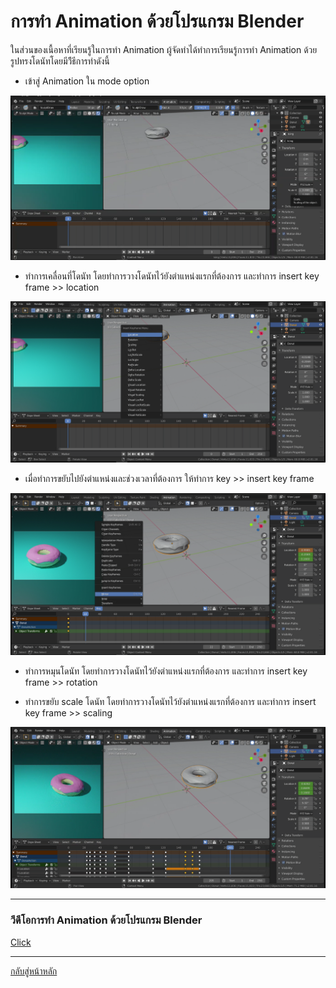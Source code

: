 # การทำ Animation ด้วยโปรแกรม Blender
ในส่วนของเนื้อหาที่เรียนรู้ในการทำ Animation ผู้จัดทำได้ทำการเรียนรู้การทำ Animation ด้วยรูปทรงโดนัทโดยมีวิีธีการทำดังนี้

- เข้าสู่ Animation ใน mode option 

![Logo](https://github.com/praewkln/CN409/blob/master/animation1.png?raw=true)

- ทำการเคลื่อนที่โดนัท โดยทำการวางโดนัทไว้ยังตำแหน่งแรกที่ต้องการ และทำการ insert key frame >> location

![Logo](https://github.com/praewkln/CN409/blob/master/animation2.png?raw=true)

- เมื่อทำการขยับไปยังตำแหน่งและช่วงเวลาที่ต้องการ ให้ทำการ key >> insert key frame

![Logo](https://github.com/praewkln/CN409/blob/master/animation3.png?raw=true)

- ทำการหมุนโดนัท โดยทำการวางโดนัทไว้ยังตำแหน่งแรกที่ต้องการ และทำการ insert key frame >> rotation

- ทำการขยับ scale โดนัท โดยทำการวางโดนัทไว้ยังตำแหน่งแรกที่ต้องการ และทำการ insert key frame >> scaling

![Logo](https://github.com/praewkln/CN409/blob/master/animation4.png?raw=true)



----------------------------------
### วีดีโอการทำ Animation ด้วยโปรแกรม Blender
[Click](https://www.youtube.com/watch?v=x0DMV7JaL_k&t=61s)

----------------------------------
[กลับสู่หน้าหลัก](/README.md)

